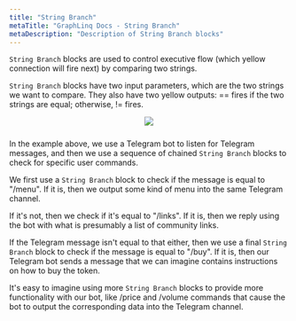 ```yaml
---
title: "String Branch"
metaTitle: "GraphLinq Docs - String Branch"
metaDescription: "Description of String Branch blocks"
---
```

`String Branch` blocks are used to control executive flow (which yellow connection will fire next) by comparing two strings.<p/>
`String Branch` blocks have two input parameters, which are the two strings we want to compare. They also have two yellow outputs: == fires if the two strings are equal; otherwise, != fires.<p/>
<center>
<img src="https://i.imgur.com/nVdQc2p.png"
     style="margin-bottom:10px;" />
</center>

In the example above, we use a Telegram bot to listen for Telegram messages, and then we use a sequence of chained `String Branch` blocks to check for specific user commands.<p/>
We first use a `String Branch` block to check if the message is equal to "/menu". If it is, then we output some kind of menu into the same Telegram channel.<p/>
If it's not, then we check if it's equal to "/links". If it is, then we reply using the bot with what is presumably a list of community links. <p/>
If the Telegram message isn't equal to that either, then we use a final `String Branch` block to check if the message is equal to "/buy". If it is, then our Telegram bot sends a message that we can imagine contains instructions on how to buy the token.<p/>
It's easy to imagine using more `String Branch` blocks to provide more functionality with our bot, like /price and /volume commands that cause the bot to output the corresponding data into the Telegram channel.
